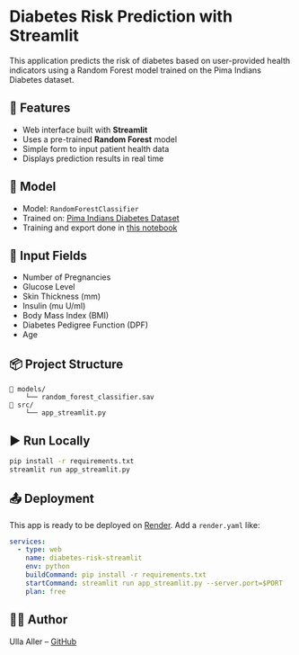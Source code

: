 # Diabetes Risk Prediction with Streamlit

This application predicts the risk of diabetes based on user-provided health indicators using a Random Forest model trained on the Pima Indians Diabetes dataset.

## 🚀 Features

- Web interface built with **Streamlit**
- Uses a pre-trained **Random Forest** model
- Simple form to input patient health data
- Displays prediction results in real time

## 🧠 Model

- Model: `RandomForestClassifier`
- Trained on: [Pima Indians Diabetes Dataset](https://www.kaggle.com/datasets/uciml/pima-indians-diabetes-database)
- Training and export done in [this notebook](https://github.com/4GeeksAcademy/ulla-decision-tree-project-tutorial/blob/main/src/explore.ipynb)

## 🧾 Input Fields

- Number of Pregnancies
- Glucose Level
- Skin Thickness (mm)
- Insulin (mu U/ml)
- Body Mass Index (BMI)
- Diabetes Pedigree Function (DPF)
- Age

## 📦 Project Structure

```
📁 models/
    └── random_forest_classifier.sav
📁 src/
    └── app_streamlit.py
```

## ▶️ Run Locally

```bash
pip install -r requirements.txt
streamlit run app_streamlit.py
```

## 📤 Deployment

This app is ready to be deployed on [Render](https://render.com/). Add a `render.yaml` like:

```yaml
services:
  - type: web
    name: diabetes-risk-streamlit
    env: python
    buildCommand: pip install -r requirements.txt
    startCommand: streamlit run app_streamlit.py --server.port=$PORT
    plan: free
```

## 👩‍💻 Author

Ulla Aller – [GitHub](https://github.com/ullaom)
